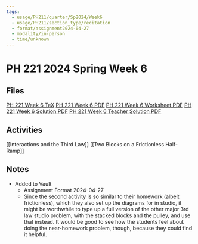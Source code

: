 ```yaml
---
tags:
  - usage/PH211/quarter/Sp2024/Week6
  - usage/PH211/section_type/recitation
  - format/assignment2024-04-27
  - modality/in-person
  - time/unknown
---
```

# PH 221 2024 Spring Week 6
## Files
[PH 221 Week 6 TeX](PH_221_Week_6.tex)
[PH 221 Week 6 PDF](PH_221_Week_6.pdf)
[PH 221 Week 6 Worksheet PDF](PH_221_Week_6-Worksheet.pdf)
[PH 221 Week 6 Solution PDF](PH_221_Week_6-Solution.pdf)
[PH 221 Week 6 Teacher Solution PDF](PH_221_Week_6-Teacher_Solution.pdf)
## Activities
[[Interactions and the Third Law]]
[[Two Blocks on a Frictionless Half-Ramp]]
## Notes
* Added to Vault
	* Assignment Format 2024-04-27
	* Since the second activity is so similar to their homework (albeit frictionless), which they also set up the diagrams for in studio, it might be worthwhile to type up a full version of the other major 3rd law studio problem, with the stacked blocks and the pulley, and use that instead. It would be good to see how the students feel about doing the near-homework problem, though, because they could find it helpful.
